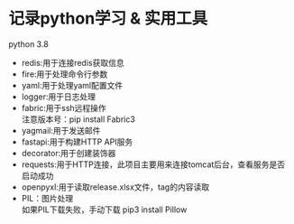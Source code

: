 # 记录python学习 & 实用工具

python 3.8

* redis:用于连接redis获取信息
* fire:用于处理命令行参数
* yaml:用于处理yaml配置文件
* logger:用于日志处理
* fabric:用于ssh远程操作  
  注意版本号：pip install Fabric3
* yagmail:用于发送邮件
* fastapi:用于构建HTTP API服务
* decorator:用于创建装饰器
* requests:用于HTTP连接，此项目主要用来连接tomcat后台，查看服务是否启动成功
* openpyxl:用于读取release.xlsx文件，tag的内容读取
* PIL：图片处理  
  如果PIL下载失败，手动下载 pip3 install Pillow